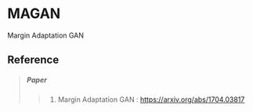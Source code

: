# MAGAN
Margin Adaptation GAN

Reference 
---------
> ##### Paper
>> 1. Margin Adaptation GAN : https://arxiv.org/abs/1704.03817

